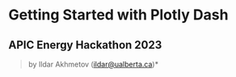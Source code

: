 # Getting Started with Plotly Dash

## APIC Energy Hackathon 2023

> by Ildar Akhmetov (ildar@ualberta.ca)*


